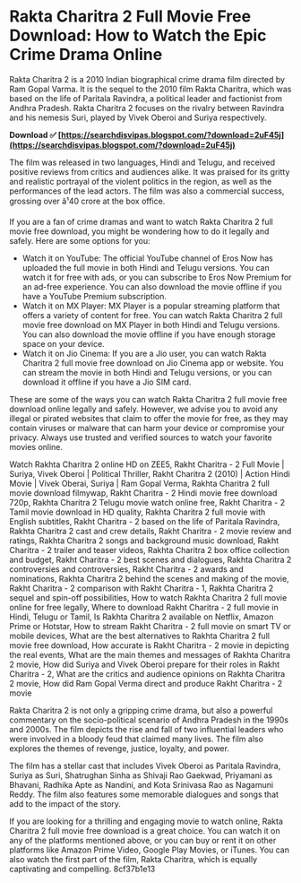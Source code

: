 # Rakta Charitra 2 Full Movie Free Download: How to Watch the Epic Crime Drama Online
  
Rakta Charitra 2 is a 2010 Indian biographical crime drama film directed by Ram Gopal Varma. It is the sequel to the 2010 film Rakta Charitra, which was based on the life of Paritala Ravindra, a political leader and factionist from Andhra Pradesh. Rakta Charitra 2 focuses on the rivalry between Ravindra and his nemesis Suri, played by Vivek Oberoi and Suriya respectively.
 
**Download ✅ [https://searchdisvipas.blogspot.com/?download=2uF45j](https://searchdisvipas.blogspot.com/?download=2uF45j)**


  
The film was released in two languages, Hindi and Telugu, and received positive reviews from critics and audiences alike. It was praised for its gritty and realistic portrayal of the violent politics in the region, as well as the performances of the lead actors. The film was also a commercial success, grossing over â¹40 crore at the box office.
  
If you are a fan of crime dramas and want to watch Rakta Charitra 2 full movie free download, you might be wondering how to do it legally and safely. Here are some options for you:
  
- Watch it on YouTube: The official YouTube channel of Eros Now has uploaded the full movie in both Hindi and Telugu versions. You can watch it for free with ads, or you can subscribe to Eros Now Premium for an ad-free experience. You can also download the movie offline if you have a YouTube Premium subscription.
- Watch it on MX Player: MX Player is a popular streaming platform that offers a variety of content for free. You can watch Rakta Charitra 2 full movie free download on MX Player in both Hindi and Telugu versions. You can also download the movie offline if you have enough storage space on your device.
- Watch it on Jio Cinema: If you are a Jio user, you can watch Rakta Charitra 2 full movie free download on Jio Cinema app or website. You can stream the movie in both Hindi and Telugu versions, or you can download it offline if you have a Jio SIM card.

These are some of the ways you can watch Rakta Charitra 2 full movie free download online legally and safely. However, we advise you to avoid any illegal or pirated websites that claim to offer the movie for free, as they may contain viruses or malware that can harm your device or compromise your privacy. Always use trusted and verified sources to watch your favorite movies online.
 
Watch Rakhta Charitra 2 online HD on ZEE5,  Rakht Charitra - 2 Full Movie | Suriya, Vivek Oberoi | Political Thriller,  Rakht Charitra 2 (2010) | Action Hindi Movie | Vivek Oberai, Suriya | Ram Gopal Verma,  Rakhta Charitra 2 full movie download filmywap,  Rakht Charitra - 2 Hindi movie free download 720p,  Rakhta Charitra 2 Telugu movie watch online free,  Rakht Charitra - 2 Tamil movie download in HD quality,  Rakhta Charitra 2 full movie with English subtitles,  Rakht Charitra - 2 based on the life of Paritala Ravindra,  Rakhta Charitra 2 cast and crew details,  Rakht Charitra - 2 movie review and ratings,  Rakhta Charitra 2 songs and background music download,  Rakht Charitra - 2 trailer and teaser videos,  Rakhta Charitra 2 box office collection and budget,  Rakht Charitra - 2 best scenes and dialogues,  Rakhta Charitra 2 controversies and controversies,  Rakht Charitra - 2 awards and nominations,  Rakhta Charitra 2 behind the scenes and making of the movie,  Rakht Charitra - 2 comparison with Rakht Charitra - 1,  Rakhta Charitra 2 sequel and spin-off possibilities,  How to watch Rakhta Charitra 2 full movie online for free legally,  Where to download Rakht Charitra - 2 full movie in Hindi, Telugu or Tamil,  Is Rakhta Charitra 2 available on Netflix, Amazon Prime or Hotstar,  How to stream Rakht Charitra - 2 full movie on smart TV or mobile devices,  What are the best alternatives to Rakhta Charitra 2 full movie free download,  How accurate is Rakht Charitra - 2 movie in depicting the real events,  What are the main themes and messages of Rakhta Charitra 2 movie,  How did Suriya and Vivek Oberoi prepare for their roles in Rakht Charitra - 2,  What are the critics and audience opinions on Rakhta Charitra 2 movie,  How did Ram Gopal Verma direct and produce Rakht Charitra - 2 movie
  
Rakta Charitra 2 is not only a gripping crime drama, but also a powerful commentary on the socio-political scenario of Andhra Pradesh in the 1990s and 2000s. The film depicts the rise and fall of two influential leaders who were involved in a bloody feud that claimed many lives. The film also explores the themes of revenge, justice, loyalty, and power.
  
The film has a stellar cast that includes Vivek Oberoi as Paritala Ravindra, Suriya as Suri, Shatrughan Sinha as Shivaji Rao Gaekwad, Priyamani as Bhavani, Radhika Apte as Nandini, and Kota Srinivasa Rao as Nagamuni Reddy. The film also features some memorable dialogues and songs that add to the impact of the story.
  
If you are looking for a thrilling and engaging movie to watch online, Rakta Charitra 2 full movie free download is a great choice. You can watch it on any of the platforms mentioned above, or you can buy or rent it on other platforms like Amazon Prime Video, Google Play Movies, or iTunes. You can also watch the first part of the film, Rakta Charitra, which is equally captivating and compelling.
 8cf37b1e13
 
